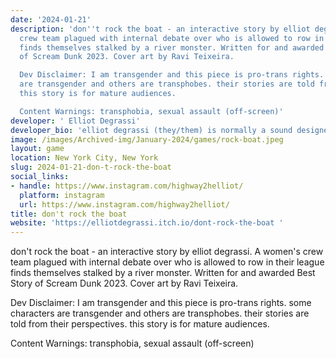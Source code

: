 ```yaml
---
date: '2024-01-21'
description: 'don''t rock the boat - an interactive story by elliot degrassi. A women''s
  crew team plagued with internal debate over who is allowed to row in their league
  finds themselves stalked by a river monster. Written for and awarded Best Story
  of Scream Dunk 2023. Cover art by Ravi Teixeira.

  Dev Disclaimer: I am transgender and this piece is pro-trans rights. some characters
  are transgender and others are transphobes. their stories are told from their perspectives.
  this story is for mature audiences.

  Content Warnings: transphobia, sexual assault (off-screen)'
developer: ' Elliot Degrassi'
developer_bio: 'elliot degrassi (they/them) is normally a sound designer and composer. '
image: /images/Archived-img/January-2024/games/rock-boat.jpeg
layout: game
location: New York City, New York
slug: 2024-01-21-don-t-rock-the-boat
social_links:
- handle: https://www.instagram.com/highway2helliot/
  platform: instagram
  url: https://www.instagram.com/highway2helliot/
title: don't rock the boat
website: 'https://elliotdegrassi.itch.io/dont-rock-the-boat '
---
```


don't rock the boat - an interactive story by elliot degrassi. A women's crew team plagued with internal debate over who is allowed to row in their league finds themselves stalked by a river monster. Written for and awarded Best Story of Scream Dunk 2023. Cover art by Ravi Teixeira. 

Dev Disclaimer: I am transgender and this piece is pro-trans rights. some characters are transgender and others are transphobes. their stories are told from their perspectives.
this story is for mature audiences.

Content Warnings: transphobia, sexual assault (off-screen)